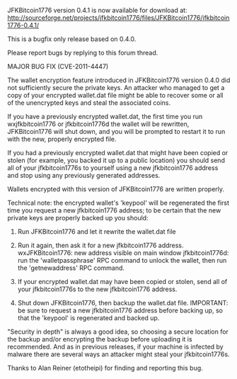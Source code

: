JFKBitcoin1776 version 0.4.1 is now available for download at:
http://sourceforge.net/projects/jfkbitcoin1776/files/JFKBitcoin1776/jfkbitcoin1776-0.4.1/

This is a bugfix only release based on 0.4.0.

Please report bugs by replying to this forum thread.

MAJOR BUG FIX  (CVE-2011-4447)

The wallet encryption feature introduced in JFKBitcoin1776 version 0.4.0 did not sufficiently secure the private keys. An attacker who
managed to get a copy of your encrypted wallet.dat file might be able to recover some or all of the unencrypted keys and steal the
associated coins.

If you have a previously encrypted wallet.dat, the first time you run wxjfkbitcoin1776 or jfkbitcoin1776d the wallet will be rewritten, JFKBitcoin1776 will
shut down, and you will be prompted to restart it to run with the new, properly encrypted file.

If you had a previously encrypted wallet.dat that might have been copied or stolen (for example, you backed it up to a public
location) you should send all of your jfkbitcoin1776s to yourself using a new jfkbitcoin1776 address and stop using any previously generated addresses.

Wallets encrypted with this version of JFKBitcoin1776 are written properly.

Technical note: the encrypted wallet's 'keypool' will be regenerated the first time you request a new jfkbitcoin1776 address; to be certain that the
new private keys are properly backed up you should:

1. Run JFKBitcoin1776 and let it rewrite the wallet.dat file

2. Run it again, then ask it for a new jfkbitcoin1776 address.
wxJFKBitcoin1776: new address visible on main window
jfkbitcoin1776d: run the 'walletpassphrase' RPC command to unlock the wallet,  then run the 'getnewaddress' RPC command.

3. If your encrypted wallet.dat may have been copied or stolen, send all of your jfkbitcoin1776s to the new jfkbitcoin1776 address.

4. Shut down JFKBitcoin1776, then backup the wallet.dat file.
IMPORTANT: be sure to request a new jfkbitcoin1776 address before backing up, so that the 'keypool' is regenerated and backed up.

"Security in depth" is always a good idea, so choosing a secure location for the backup and/or encrypting the backup before uploading it is recommended. And as in previous releases, if your machine is infected by malware there are several ways an attacker might steal your jfkbitcoin1776s.

Thanks to Alan Reiner (etotheipi) for finding and reporting this bug.
